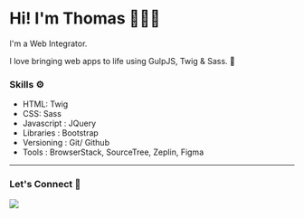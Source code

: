 # Hi! I'm Thomas 👨🏻‍💻

I'm a Web Integrator.

I love bringing web apps to life using GulpJS, Twig & Sass. 🌱

### Skills ⚙️

- HTML: Twig
- CSS: Sass
- Javascript : JQuery
- Libraries : Bootstrap
- Versioning : Git/ Github
- Tools : BrowserStack, SourceTree, Zeplin, Figma

---

### Let's Connect 🔗

[![](https://img.shields.io/badge/linkedin-%230077B5.svg?&style=for-the-badge&logo=linkedin&logoColor=white0e76a8)](https://www.linkedin.com/in/thomasbarnab%C3%A9/)
